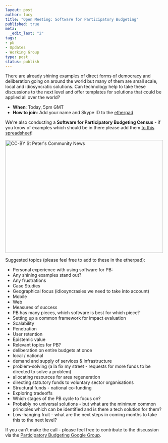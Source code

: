 ```yaml
--- 
layout: post
author: lucy
title: "Open Meeting: Software for Participatory Budgeting"
published: true
meta: 
  _edit_last: "2"
tags: 
- pb
- Updates
- Working Group
type: post
status: publish
---
```

There are already shining examples of direct forms of democracy and deliberation going on around the world but many of them are small scale, local and idiosyncratic solutions. Can technology help to take these discussions to the next level and offer templates for solutions that could be applied all over the world? 

* **When**: Today, 5pm GMT
* **How to join**: Add your name and Skype ID to the [etherpad](http://wdmmg.okfnpad.org/pb)

We're also conducting a **Software for Participatory Budgeting Census** - if you know of examples which should be in there please add them [to this spreadsheet](https://docs.google.com/spreadsheet/ccc?key=0AvoV_cBqwo28dE9fZy02NEt2UGxPTnRQMTEzaUhTOGc#gid=0)! 

<img alt="CC-BY St Peter&#039;s Community News" src="http://farm5.staticflickr.com/4022/4512444887_3a28560518.jpg" title="Participatory Budgeting " class="alignnone" width="500" height="357" />

Suggested topics (please feel free to add to these in the etherpad): 

* Personal experience with using software for PB:
 * Any shining examples stand out?
 * Any frustrations
* Case Studies
 * Geographical focus (idiosyncrasies we need to take into account)
 * Mobile
 * Web 
* Measures of success
 * PB has many pieces, which software is best for which piece?
 * Setting up a common framework for impact evaluation
 * Scalability
 * Penetration
 * User retention
 * Epistemic value
* Relevant topics for PB?
 * deliberation on entire budgets at once
 * local / national 
 * demand and supply of services & infrastructure
 * problem-solving (a la fix my street - requests for more funds to be directed to solve a problem)
 * allocating resources for area regeneration
 * directing statutory funds to voluntary sector organisations
 * Structural funds - national co-funding
 * Exploring tradeoffs
* Which stages of the PB cycle to focus on? 
* Probably no universal solutions - but what are the minimum common principles which can be identified and is there a tech solution for them?
* Low-hanging fruit - what are the next steps in coming months to take this to the next level? 

If you can't make the call - please feel free to contribute to the discussion via the [Participatory Budgeting Google Group](http://groups.google.com/group/participatorybudgeting?pli=1). 
